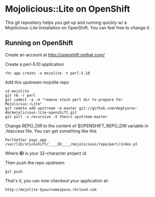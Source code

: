 Mojolicious::Lite on OpenShift
===================

This git repository helps you get up and running quickly w/ a Mojolicious::Lite installation
on OpenShift.  You can feel free to change it.


Running on OpenShift
----------------------------

Create an account at http://openshift.redhat.com/

Create a perl-5.10 application

    rhc app create -a mojolite -t perl-5.10

Add this upstream mojolite repo

    cd mojolite
    git rm -r perl
    git commit -a -m "remove stock perl dir to prepare for Mojolicius::Lite"
    git remote add upstream -m master git://github.com/degtyarev-dm/mojolicious-lite-openshift.git
    git pull -s recursive -X theirs upstream master
    
Change _REPO_DIR_ to the content of $OPENSHIFT_REPO_DIR variable in .htaccess file. You can get something like this

    PerlSetVar psgi_app /var/lib/stickshift/____ID____/mojolicious/repo/perl/index.pl

Where ____ID____ is your 32-character project id.

Then push the repo upstream

    git push

That's it, you can now checkout your application at:

    http://mojolite-$yournamespace.rhcloud.com